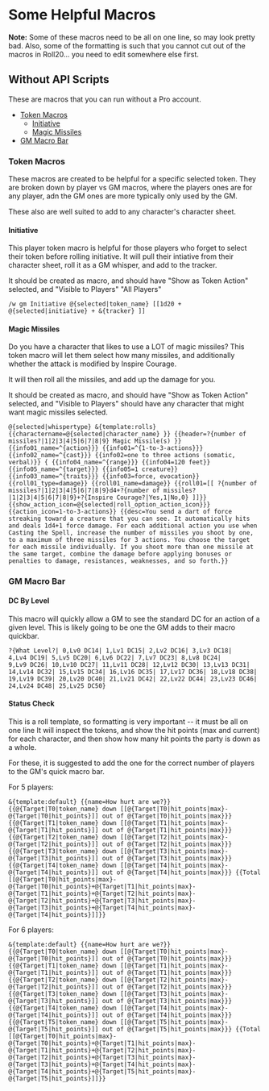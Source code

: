 # Some Helpful Macros

**Note:** Some of these macros need to be all on one line, so may look pretty bad. Also, some of the formatting is such that you cannot cut out of the macros in Roll20… you need to edit somewhere else first.

## Without API Scripts

These are macros that you can run without a Pro account.

- [Token Macros](#token-macros)
    - [Initiative](#initiative)
    - [Magic Missiles](#magic-missiles)
- [GM Macro Bar](#gm-macro-bar)

### Token Macros

These macros are created to be helpful for a specific selected token. They are broken down by player vs GM macros, where
the players ones are for any player, adn the GM ones are more typically only used by the GM.

These also are well suited to add to any character's character sheet. 

#### Initiative

This player token macro is helpful for those players who forget to select their token before rolling initiative. It will
pull their intiative from their character sheet, roll it as a GM whisper, and add to the tracker.

It should be created as macro, and should have "Show as Token Action" selected, and "Visible to Players" "All Players"

```
/w gm Initiative @{selected|token_name} [[1d20 + @{selected|initiative} + &{tracker} ]]
```

#### Magic Missiles
Do you have a character that likes to use a LOT of magic missiles?
This token macro will let them select how many missiles, and additionally whether the attack is modified by Inspire Courage. 

It will then roll all the missiles, and add up the damage for you.

It should be created as macro, and should have "Show as Token Action" selected, and "Visible to Players" should have 
any character that might want magic missiles selected. 

```
@{selected|whispertype} &{template:rolls}  {{charactername=@{selected|character_name} }} {{header=?{number of missiles?|1|2|3|4|5|6|7|8|9} Magic Missile(s) }} {{info01_name=^{action}}} {{info01=^{1-to-3-actions}}}  {{info02_name=^{cast}}} {{info02=one to three actions (somatic, verbal)}} { {{info04_name=^{range}}} {{info04=120 feet}}  {{info05_name=^{target}}} {{info05=1 creature}}{{info03_name=^{traits}}} {{info03=force, evocation}}  {{roll01_type=damage}} {{roll01_name=damage}} {{roll01=[[ ?{number of missiles?|1|2|3|4|5|6|7|8|9}d4+?{number of missiles?|1|2|3|4|5|6|7|8|9}+?{Inspire Courage?|Yes,1|No,0} ]]}} {{show_action_icon=@{selected|roll_option_action_icon}}} {{action_icon=1-to-3-actions}} {{desc=You send a dart of force streaking toward a creature that you can see. It automatically hits and deals 1d4+1 force damage. For each additional action you use when Casting the Spell, increase the number of missiles you shoot by one, to a maximum of three missiles for 3 actions. You choose the target for each missile individually. If you shoot more than one missile at the same target, combine the damage before applying bonuses or penalties to damage, resistances, weaknesses, and so forth.}}
```

### GM Macro Bar

#### DC By Level

This macro will quickly allow a GM to see the standard DC for an action of a given level. This is likely going to be one
the GM adds to their macro quickbar.

```
?{What Level?| 0,Lv0 DC14| 1,Lv1 DC15| 2,Lv2 DC16| 3,Lv3 DC18| 
4,Lv4 DC19| 5,Lv5 DC20| 6,Lv6 DC22| 7,Lv7 DC23| 8,Lv8 DC24|
9,Lv9 DC26| 10,Lv10 DC27| 11,Lv11 DC28| 12,Lv12 DC30| 13,Lv13 DC31|
14,Lv14 DC32| 15,Lv15 DC34| 16,Lv16 DC35| 17,Lv17 DC36| 18,Lv18 DC38| 
19,Lv19 DC39| 20,Lv20 DC40| 21,Lv21 DC42| 22,Lv22 DC44| 23,Lv23 DC46| 
24,Lv24 DC48| 25,Lv25 DC50}
```

#### Status Check

This is a roll template, so formatting is very important -- it must be all on one line It will inspect the tokens, and
show the hit points (max and current) for each character, and then show how many hit points the party is down as a
whole.

For these, it is suggested to add the one for the correct number of players to the GM's quick macro bar.

For 5 players:

```
&{template:default} {{name=How hurt are we?}} {{@{Target|T0|token_name} down [[@{Target|T0|hit_points|max}-@{Target|T0|hit_points}]] out of @{Target|T0|hit_points|max}}} {{@{Target|T1|token_name} down [[@{Target|T1|hit_points|max}-@{Target|T1|hit_points}]] out of @{Target|T1|hit_points|max}}} {{@{Target|T2|token_name} down [[@{Target|T2|hit_points|max}-@{Target|T2|hit_points}]] out of @{Target|T2|hit_points|max}}} {{@{Target|T3|token_name} down [[@{Target|T3|hit_points|max}-@{Target|T3|hit_points}]] out of @{Target|T3|hit_points|max}}} {{@{Target|T4|token_name} down [[@{Target|T4|hit_points|max}-@{Target|T4|hit_points}]] out of @{Target|T4|hit_points|max}}} {{Total [[@{Target|T0|hit_points|max}-@{Target|T0|hit_points}+@{Target|T1|hit_points|max}-@{Target|T1|hit_points}+@{Target|T2|hit_points|max}-@{Target|T2|hit_points}+@{Target|T3|hit_points|max}-@{Target|T3|hit_points}+@{Target|T4|hit_points|max}-@{Target|T4|hit_points}]]}}
```

For 6 players:

```
&{template:default} {{name=How hurt are we?}} {{@{Target|T0|token_name} down [[@{Target|T0|hit_points|max}-@{Target|T0|hit_points}]] out of @{Target|T0|hit_points|max}}} {{@{Target|T1|token_name} down [[@{Target|T1|hit_points|max}-@{Target|T1|hit_points}]] out of @{Target|T1|hit_points|max}}} {{@{Target|T2|token_name} down [[@{Target|T2|hit_points|max}-@{Target|T2|hit_points}]] out of @{Target|T2|hit_points|max}}} {{@{Target|T3|token_name} down [[@{Target|T3|hit_points|max}-@{Target|T3|hit_points}]] out of @{Target|T3|hit_points|max}}} {{@{Target|T4|token_name} down [[@{Target|T4|hit_points|max}-@{Target|T4|hit_points}]] out of @{Target|T4|hit_points|max}}} {{@{Target|T5|token_name} down [[@{Target|T5|hit_points|max}-@{Target|T5|hit_points}]] out of @{Target|T5|hit_points|max}}} {{Total [[@{Target|T0|hit_points|max}-@{Target|T0|hit_points}+@{Target|T1|hit_points|max}-@{Target|T1|hit_points}+@{Target|T2|hit_points|max}-@{Target|T2|hit_points}+@{Target|T3|hit_points|max}-@{Target|T3|hit_points}+@{Target|T4|hit_points|max}-@{Target|T4|hit_points}+@{Target|T5|hit_points|max}-@{Target|T5|hit_points}]]}}
```


